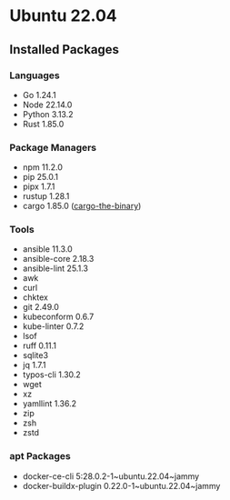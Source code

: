 # Ubuntu 22.04

## Installed Packages

### Languages

- Go 1.24.1
- Node 22.14.0
- Python 3.13.2
- Rust 1.85.0

### Package Managers

- npm 11.2.0
- pip 25.0.1
- pipx 1.7.1
- rustup 1.28.1
- cargo 1.85.0 ([cargo-the-binary](https://github.com/rust-lang/cargo/blob/master/src/cargo/version.rs))

### Tools

- ansible 11.3.0
- ansible-core 2.18.3
- ansible-lint 25.1.3
- awk
- curl
- chktex
- git 2.49.0
- kubeconform 0.6.7
- kube-linter 0.7.2
- lsof
- ruff 0.11.1
- sqlite3
- jq 1.7.1
- typos-cli 1.30.2
- wget
- xz
- yamllint 1.36.2
- zip
- zsh
- zstd

### apt Packages

- docker-ce-cli 5:28.0.2-1\~ubuntu.22.04\~jammy
- docker-buildx-plugin 0.22.0-1\~ubuntu.22.04\~jammy
